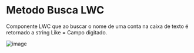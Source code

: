 # Metodo Busca LWC

Componente LWC que ao buscar o nome de uma conta na caixa de texto é retornado a string Like = Campo digitado.

![image](https://github.com/milena-andrade/MetodoBuscaLWC/assets/81273891/8de69bc2-c32e-4259-90d3-a4ff4660b1e9)
